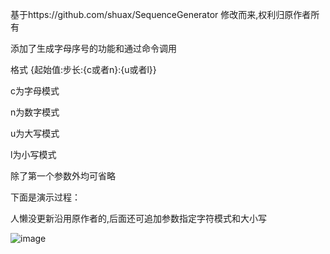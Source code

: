 基于https://github.com/shuax/SequenceGenerator 修改而来,权利归原作者所有

添加了生成字母序号的功能和通过命令调用

格式 {起始值:步长:{c或者n}:{u或者l}}

c为字母模式

n为数字模式

u为大写模式

l为小写模式

除了第一个参数外均可省略

下面是演示过程：

人懒没更新沿用原作者的,后面还可追加参数指定字符模式和大小写

![image](https://raw.githubusercontent.com/shuax/SequenceGenerator/master/demo.gif)